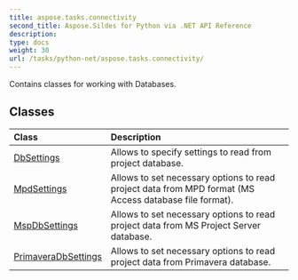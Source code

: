 ```yaml
---
title: aspose.tasks.connectivity
second_title: Aspose.Sildes for Python via .NET API Reference
description: 
type: docs
weight: 30
url: /tasks/python-net/aspose.tasks.connectivity/
---
```



Contains classes for working with Databases.

## Classes
| Class | Description |
| :- | :- |
|[DbSettings](/tasks/python-net/aspose.tasks.connectivity/dbsettings/)|Allows to specify settings to read from project database.|
|[MpdSettings](/tasks/python-net/aspose.tasks.connectivity/mpdsettings/)|Allows to set necessary options to read project data from MPD format (MS Access database file format).|
|[MspDbSettings](/tasks/python-net/aspose.tasks.connectivity/mspdbsettings/)|Allows to set necessary options to read project data from MS Project Server database.|
|[PrimaveraDbSettings](/tasks/python-net/aspose.tasks.connectivity/primaveradbsettings/)|Allows to set necessary options to read project data from Primavera database.|
